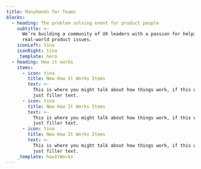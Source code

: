 ```yaml
---
title: ManyHands for Teams
blocks:
  - heading: The problem solving event for product people
    subtitle: >-
      We’re building a community of UX leaders with a passion for helping solve
      real-world product issues.
    iconLeft: tina
    iconRight: tina
    _template: hero
  - heading: How it works
    items:
      - icon: tina
        title: New How It Works Items
        text: >-
          This is where you might talk about how things work, if this wasn't
          just filler text.
      - icon: tina
        title: New How It Works Items
        text: >-
          This is where you might talk about how things work, if this wasn't
          just filler text.
      - icon: tina
        title: New How It Works Items
        text: >-
          This is where you might talk about how things work, if this wasn't
          just filler text.
    _template: howItWorks
---
```


